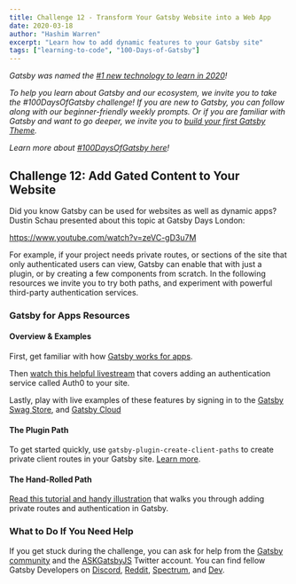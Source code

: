 ```yaml
---
title: Challenge 12 - Transform Your Gatsby Website into a Web App
date: 2020-03-18
author: "Hashim Warren"
excerpt: "Learn how to add dynamic features to your Gatsby site"
tags: ["learning-to-code", "100-Days-of-Gatsby"]
---
```


_Gatsby was named the [#1 new technology to learn in 2020](https://www.cnbc.com/2019/12/02/10-hottest-tech-skills-that-could-pay-off-most-in-2020-says-new-report.html)!_

_To help you learn about Gatsby and our ecosystem, we invite you to take the #100DaysOfGatsby challenge! If you are new to Gatsby, you can follow along with our beginner-friendly weekly prompts. Or if you are familiar with Gatsby and want to go deeper, we invite you to [build your first Gatsby Theme](/docs/themes/building-themes/)._

_Learn more about [#100DaysOfGatsby here](/blog/100days)!_

## Challenge 12: Add Gated Content to Your Website

Did you know Gatsby can be used for websites as well as dynamic apps? Dustin Schau presented about this topic at Gatsby Days London:

https://www.youtube.com/watch?v=zeVC-gD3u7M

For example, if your project needs private routes, or sections of the site that only authenticated users can view, Gatsby can enable that with just a plugin, or by creating a few components from scratch. In the following resources we invite you to try both paths, and experiment with powerful third-party authentication services.

### Gatsby for Apps Resources

#### Overview & Examples

First, get familiar with how [Gatsby works for apps](/docs/adding-app-and-website-functionality/).

Then [watch this helpful livestream](/blog/2019-03-21-add-auth0-to-gatsby-livestream/) that covers adding an authentication service called Auth0 to your site.

Lastly, play with live examples of these features by signing in to the [Gatsby Swag Store](https://store.gatsbyjs.org/), and [Gatsby Cloud](https://gatsbyjs.com/cloud)

#### The Plugin Path

To get started quickly, use `gatsby-plugin-create-client-paths` to create private client routes in your Gatsby site. [Learn more](/packages/gatsby-plugin-create-client-paths).

#### The Hand-Rolled Path

[Read this tutorial and handy illustration](/docs/client-only-routes-and-user-authentication/) that walks you through adding private routes and authentication in Gatsby.

### What to Do If You Need Help

If you get stuck during the challenge, you can ask for help from the [Gatsby community](/contributing/community/) and the [ASKGatsbyJS](https://twitter.com/AskGatsbyJS) Twitter account. You can find fellow Gatsby Developers on [Discord](https://discordapp.com/invite/gatsby), [Reddit](https://www.reddit.com/r/gatsbyjs/), [Spectrum](https://spectrum.chat/gatsby-js), and [Dev](https://dev.to/t/gatsby).
